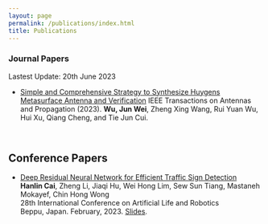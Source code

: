 ```yaml
---
layout: page
permalink: /publications/index.html
title: Publications
---
```


### Journal Papers

Lastest Update: 20th June 2023&nbsp;  
- [Simple and Comprehensive Strategy to Synthesize Huygens Metasurface Antenna and Verification](https://ieeexplore.ieee.org/abstract/document/10147911/) IEEE Transactions on Antennas and Propagation (2023). **Wu, Jun Wei**, Zheng Xing Wang, Rui Yuan Wu, Hui Xu, Qiang Cheng, and Tie Jun Cui. 
<br>

## Conference Papers

- [Deep Residual Neural Network for Efficient Traffic Sign Detection](https://caihanlin.com/mypaper/202302ICAROB.pdf)<br>**Hanlin Cai**, Zheng Li, Jiaqi Hu, Wei Hong Lim, Sew Sun Tiang, Mastaneh Mokayef, Chin Hong Wong<br>28th International Conference on Artificial Life and Robotics<br>Beppu, Japan. February, 2023. [Slides](https://caihanlin.com/mypaper/slides/2023-ICAROB-Pre.pdf).


<br>

